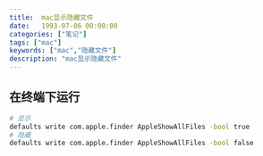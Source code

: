 ```yaml
---
title:  mac显示隐藏文件
date:   1993-07-06 00:00:00 
categories: ["笔记"]
tags: ["mac"]
keywords: ["mac","隐藏文件"]
description: "mac显示隐藏文件"
---
```



在终端下运行
---
```bash
# 显示
defaults write com.apple.finder AppleShowAllFiles -bool true
# 隐藏
defaults write com.apple.finder AppleShowAllFiles -bool false
```
